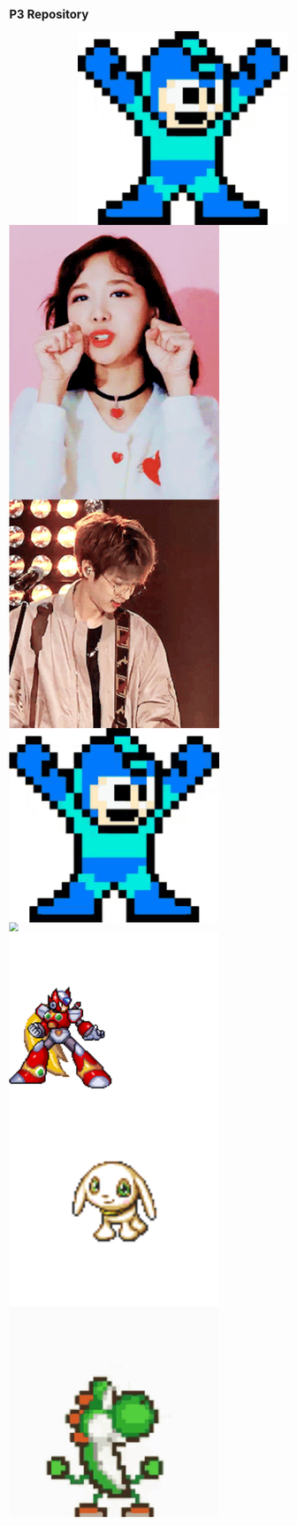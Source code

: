 
## P3 Repository


 <img src="source/tenor.gif" width="380" align="right"> 

 <img src="source/heh.gif" width="380" align="left"> 


 <img src="source/ze.gif" width="380" align="left"> 
  <img src="source/tenor.gif" width="380" align="left"> 

  <img src="source/maior.gif" width="380" align="left"> 

  <img src="source/zero.gif" width="380" align="left"> 
  
  <img src="source/Salamon2.gif" width="380" align="left"> 
  
  <img src="source/yoshi2.gif" width="380" align="left"> 
